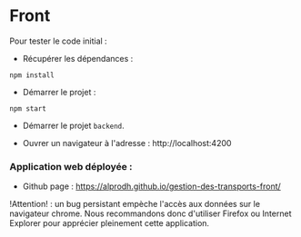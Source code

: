 # Front

Pour tester le code initial :

* Récupérer les dépendances :

```
npm install
```

* Démarrer le projet :

```
npm start
```

* Démarrer le projet `backend`.

* Ouvrer un navigateur à l'adresse : http://localhost:4200

### Application web déployée :

* Github page : https://alprodh.github.io/gestion-des-transports-front/

!Attention! : un bug persistant empèche l'accès aux données sur le navigateur chrome. 
Nous recommandons donc d'utiliser Firefox ou Internet Explorer pour apprécier pleinement cette application.
